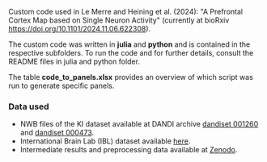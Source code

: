 Custom code used in Le Merre and Heining et al. (2024): "A Prefrontal Cortex Map based on Single Neuron Activity" (currently at bioRxiv https://doi.org/10.1101/2024.11.06.622308).

The custom code was written in **julia** and **python** and is contained in the respective subfolders. 
To run the code and for further details, consult the README files in julia and python folder.

The table **code_to_panels.xlsx** provides an overview of which script was run to generate specific panels.


### Data used

- NWB files of the KI dataset  available at DANDI archive [dandiset 001260](https://dandiarchive.org/dandiset/001260) and [dandiset 000473](https://dandiarchive.org/dandiset/000473).
- International Brain Lab (IBL) dataset available [here](https://registry.opendata.aws/ibl-brain-wide-map).
- Intermediate results and preprocessing data available at [Zenodo](https://zenodo.org/records/14205018).
